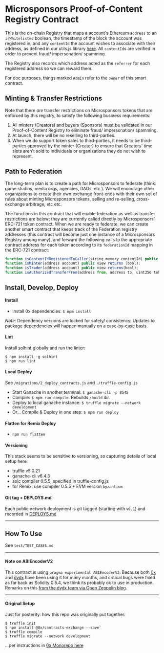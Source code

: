 # Microsponsors Proof-of-Content Registry Contract

This is the on-chain Registry that maps a account's Ethereum `address` to an `isWhitelisted` boolean, the timestamp of the block the account was registered in, and any `contentId` the account wishes to associate with their address, as defined in our utils.js library [here](https://github.com/microsponsors/utils.js#contentid). All `contentId`s are verified in order to prevent fraud/ impersonation/ spamming.

The Registry also records which address acted as the `referrer` for each registered address so we can reward them.

For doc purposes, things marked `Admin` refer to the `owner` of this smart contract.

## Minting & Transfer Restrictions
Note that there *are* transfer restrictions on Microsponsors tokens that are enforced by this registry, to satisfy the following business requirements:

1. All minters (Creators) and buyers (Sponsors) must be validated in our Proof-of-Content Registry to eliminate fraud/ impersonation/ spamming.
2. At launch, there will be no reselling to third-parties.
3. When we do support token sales to third-parties, it needs to be third-parties approved by the minter (Creator) to ensure that Creators' time slots aren't sold to individuals or organizations they do not wish to represent.

## Path to Federation
The long-term plan is to create a path for Microsponsors to federate (think: game studios, media orgs, agencies, DAOs, etc.). We will encourage other organizations to create their own exchange front-ends with their own set of rules about minting Microsponsors tokens, selling and re-selling, cross-exchange arbitrage, etc etc.

The functions in this contract that will enable federation as well as transfer restrictions are below; they are currently called directly by Microsponsors' ERC-721 token contract. When we are ready to federate, we can create another smart contract that keeps track of the Federation registry addresses (this contract will become just one instance of a Microsponsors Registry among many), and forward the following calls to the appropriate contract address for each token according to its `federationId` mapping in the ERC-721 contract:

```javascript
function isContentIdRegisteredToCaller(string memory contentId) public view returns(bool);
function isMinter(address account) public view returns (bool);
function isTrader(address account) public view returns(bool);
function isAuthorizedTransferFrom(address from, address to, uint256 tokenId, address minter, address owner) public view returns(bool);

```

## Install, Develop, Deploy

#### Install
* Install 0x dependencies: `$ npm install`

_Note:_ Dependency versions are locked for safety/ consistency. Updates to package dependencies will happen manually on a case-by-case basis.

#### Lint
Install [solhint](https://www.npmjs.com/package/solhint) globally and run the linter:
```
$ npm install -g solhint
$ npm run lint
```

#### Local Deploy
See `/migrations/2_deploy_contracts.js` and `./truffle-config.js`

* Start Ganache in another terminal: `$ ganache-cli -p 8545`
* Compile: `$ npm run compile`. Rebuilds `/build` dir.
* Deploy to local ganache instance: `$ truffle migrate --network development `
* Or... Compile & Deploy in one step: `$ npm run deploy`

#### Flatten for Remix Deploy
* `npm run flatten`

#### Versioning
This stack seems to be sensitive to versioning, so capturing details of local setup here:

* truffle v5.0.21
* ganache-cli v6.4.3
* solc compiler 0.5.5, specified in truffle-config.js
* for Remix: use compiler 0.5.5 + EVM version `byzantium`

#### Git tag + DEPLOYS.md
Each public network deployment is git tagged (starting with `v0.1`) and recorded in [DEPLOYS.md](DEPLOYS.md)

---

## How To Use
See `test/TEST_CASES.md`

---

#### Note on ABIEncoderV2
This contract is using `pragma experimental ABIEncoderV2`. Because both [0x](https://0x.org) and [dydx](https://dydx.exchange/) have been using it for many months, and critical bugs were fixed as far back as Solidity 0.5.4, we think its probably ok to use in production. Remarks on this [from the dydx team via Open Zeppelin blog](https://blog.openzeppelin.com/solo-margin-protocol-audit-30ac2aaf6b10/).

---

#### Original Setup
Just for posterity: how this repo was originally put together:
```
$ truffle init
$ npm install @0x/contracts-exchange --save`
$ truffle compile
$ truffle migrate --network development
```
...per instructions in [0x Monorepo here](https://github.com/0xProject/0x-monorepo/tree/development/contracts/exchange)




